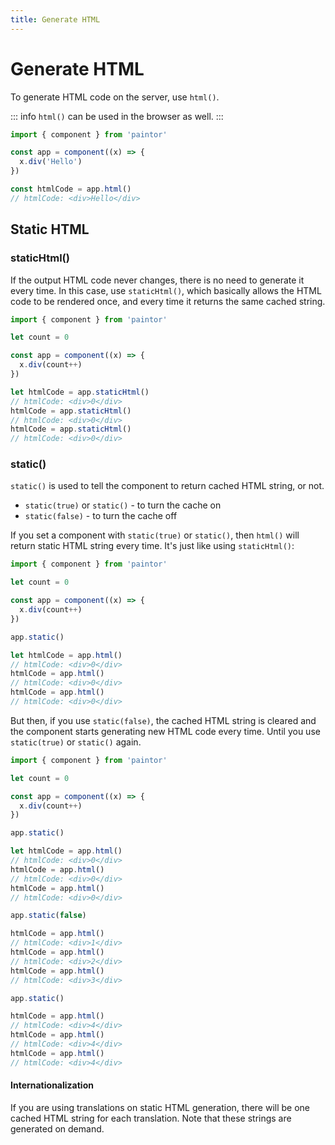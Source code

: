 ```yaml
---
title: Generate HTML
---
```


# Generate HTML

To generate HTML code on the server, use `html()`.

::: info
`html()` can be used in the browser as well.
:::

```js
import { component } from 'paintor'

const app = component((x) => {
  x.div('Hello')
})

const htmlCode = app.html()
// htmlCode: <div>Hello</div>
```

## Static HTML

### staticHtml()

If the output HTML code never changes, there is no need to generate it every
time. In this case, use `staticHtml()`, which basically allows the HTML code
to be rendered once, and every time it returns the same cached string.

```js
import { component } from 'paintor'

let count = 0

const app = component((x) => {
  x.div(count++)
})

let htmlCode = app.staticHtml()
// htmlCode: <div>0</div>
htmlCode = app.staticHtml()
// htmlCode: <div>0</div>
htmlCode = app.staticHtml()
// htmlCode: <div>0</div>
```

### static()

`static()` is used to tell the component to return cached HTML string, or not.

- `static(true)` or `static()` - to turn the cache on
- `static(false)` - to turn the cache off

If you set a component with `static(true)` or `static()`, then `html()`
will return static HTML string every time. It's just like using `staticHtml()`:

```js
import { component } from 'paintor'

let count = 0

const app = component((x) => {
  x.div(count++)
})

app.static()

let htmlCode = app.html()
// htmlCode: <div>0</div>
htmlCode = app.html()
// htmlCode: <div>0</div>
htmlCode = app.html()
// htmlCode: <div>0</div>
```

But then, if you use `static(false)`, the cached HTML string is cleared and the
component starts generating new HTML code every time. Until you use
`static(true)` or `static()` again.

```js
import { component } from 'paintor'

let count = 0

const app = component((x) => {
  x.div(count++)
})

app.static()

let htmlCode = app.html()
// htmlCode: <div>0</div>
htmlCode = app.html()
// htmlCode: <div>0</div>
htmlCode = app.html()
// htmlCode: <div>0</div>

app.static(false)

htmlCode = app.html()
// htmlCode: <div>1</div>
htmlCode = app.html()
// htmlCode: <div>2</div>
htmlCode = app.html()
// htmlCode: <div>3</div>

app.static()

htmlCode = app.html()
// htmlCode: <div>4</div>
htmlCode = app.html()
// htmlCode: <div>4</div>
htmlCode = app.html()
// htmlCode: <div>4</div>
```

#### Internationalization

If you are using translations on static HTML generation, there will be one
cached HTML string for each translation. Note that these strings are generated
on demand.
